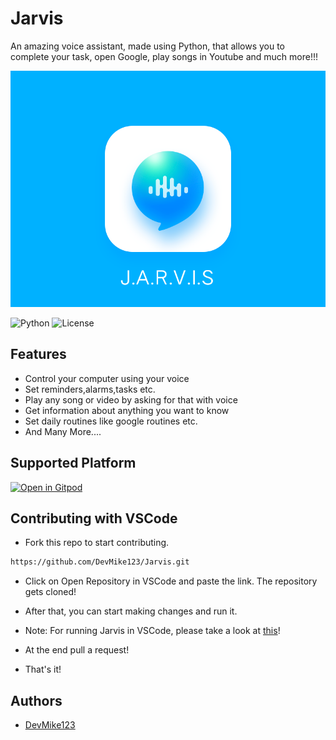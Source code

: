 # Jarvis

An amazing voice assistant, made using Python, that allows you to complete your task, open Google, play songs in Youtube and much more!!!




<img src = "./src/drawable/Jarvis.png">

![Python](https://img.shields.io/badge/Python-3.8-red?style=for-the-badge)
![License](https://img.shields.io/github/license/AppsoftLimited/Jarvis?style=for-the-badge)


## Features
 - Control your computer using your voice
 - Set reminders,alarms,tasks etc.
 - Play any song or video by asking for that with voice
 - Get information about anything you want to know
 - Set daily routines like google routines etc.
 - And Many More....

## Supported Platform

[![Open in Gitpod](https://gitpod.io/button/open-in-gitpod.svg)](https://gitpod.io/#https://github.com/DevMike123/Jarvis)
 
## Contributing with VSCode
- Fork this repo to start contributing.
``` sh
https://github.com/DevMike123/Jarvis.git
```
- Click on Open Repository in VSCode and paste the link. The repository gets cloned!
- After that, you can start making changes and run it. 

- Note: For running Jarvis in VSCode, please take a look at [this](https://github.com/DevMike123/Jarvis/issues/2#issue-1061971979)!
- At the end pull a request!
- That's it!
 
## Authors
 - [DevMike123](https://github.com/DevMike123)

             

